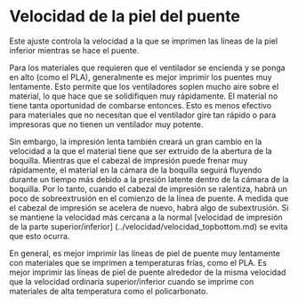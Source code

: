 Velocidad de la piel del puente
====
Este ajuste controla la velocidad a la que se imprimen las líneas de la piel inferior mientras se hace el puente.

Para los materiales que requieren que el ventilador se encienda y se ponga en alto (como el PLA), generalmente es mejor imprimir los puentes muy lentamente. Esto permite que los ventiladores soplen mucho aire sobre el material, lo que hace que se solidifiquen muy rápidamente. El material no tiene tanta oportunidad de combarse entonces. Esto es menos efectivo para materiales que no necesitan que el ventilador gire tan rápido o para impresoras que no tienen un ventilador muy potente.

Sin embargo, la impresión lenta también creará un gran cambio en la velocidad a la que el material tiene que ser extruido de la abertura de la boquilla. Mientras que el cabezal de impresión puede frenar muy rápidamente, el material en la cámara de la boquilla seguirá fluyendo durante un tiempo más debido a la presión latente dentro de la cámara de la boquilla. Por lo tanto, cuando el cabezal de impresión se ralentiza, habrá un poco de sobreextrusión en el comienzo de la línea de puente. A medida que el cabezal de impresión se acelera de nuevo, habrá algo de subextrusión. Si se mantiene la velocidad más cercana a la normal [velocidad de impresión de la parte superior/inferior] (../velocidad/velocidad_topbottom.md) se evita que esto ocurra.

En general, es mejor imprimir las líneas de piel de puente muy lentamente con materiales que se imprimen a temperaturas frías, como el PLA. Es mejor imprimir las líneas de piel de puente alrededor de la misma velocidad que la velocidad ordinaria superior/inferior cuando se imprime con materiales de alta temperatura como el policarbonato.